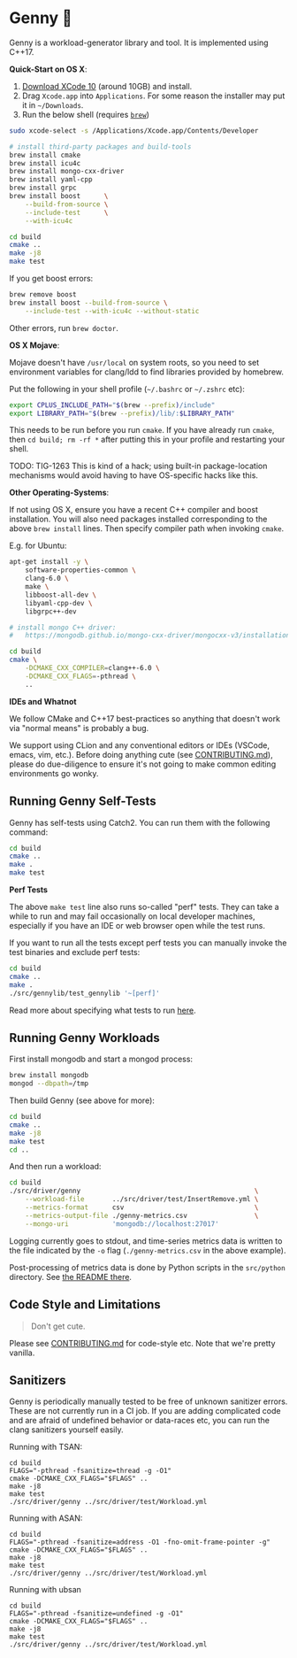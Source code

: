 Genny 🧞‍
========

Genny is a workload-generator library and tool. It is implemented using
C++17.

**Quick-Start on OS X**:

1. [Download XCode 10](https://developer.apple.com/download/) (around 10GB) and install.
2. Drag `Xcode.app` into `Applications`. For some reason the installer may put it in `~/Downloads`.
3. Run the below shell (requires [`brew`](https://brew.sh/))

```sh
sudo xcode-select -s /Applications/Xcode.app/Contents/Developer

# install third-party packages and build-tools
brew install cmake
brew install icu4c
brew install mongo-cxx-driver
brew install yaml-cpp
brew install grpc
brew install boost      \
    --build-from-source \
    --include-test      \
    --with-icu4c

cd build
cmake ..
make -j8
make test
```

If you get boost errors:

```sh
brew remove boost
brew install boost --build-from-source \
    --include-test --with-icu4c --without-static
```

Other errors, run `brew doctor`.

**OS X Mojave**:

Mojave doesn't have `/usr/local` on system roots, so you need to set
environment variables for clang/ldd to find libraries provided by
homebrew.

Put the following in your shell profile (`~/.bashrc` or `~/.zshrc` etc):

```sh
export CPLUS_INCLUDE_PATH="$(brew --prefix)/include"
export LIBRARY_PATH="$(brew --prefix)/lib/:$LIBRARY_PATH"
```

This needs to be run before you run `cmake`. If you have already run
`cmake`, then `cd build; rm -rf *` after putting this in your profile
and restarting your shell.

TODO: TIG-1263 This is kind of a hack; using built-in package-location
mechanisms would avoid having to have OS-specific hacks like this.

**Other Operating-Systems**:

If not using OS X, ensure you have a recent C++ compiler and boost
installation. You will also need packages installed corresponding to the
above `brew install` lines. Then specify compiler path when invoking
`cmake`.

E.g. for Ubuntu:

```sh
apt-get install -y \
    software-properties-common \
    clang-6.0 \
    make \
    libboost-all-dev \
    libyaml-cpp-dev \
    libgrpc++-dev

# install mongo C++ driver:
#   https://mongodb.github.io/mongo-cxx-driver/mongocxx-v3/installation/

cd build
cmake \
    -DCMAKE_CXX_COMPILER=clang++-6.0 \
    -DCMAKE_CXX_FLAGS=-pthread \
    ..
```

**IDEs and Whatnot**

We follow CMake and C++17 best-practices so anything that doesn't work
via "normal means" is probably a bug.

We support using CLion and any conventional editors or IDEs (VSCode,
emacs, vim, etc.). Before doing anything cute (see
[CONTRIBUTING.md](./CONTRIBUTING.md)), please do due-diligence to ensure
it's not going to make common editing environments go wonky.

Running Genny Self-Tests
------------------------

Genny has self-tests using Catch2. You can run them with the following command:

```sh
cd build
cmake ..
make .
make test
```

**Perf Tests**

The above `make test` line also runs so-called "perf" tests. They can
take a while to run and may fail occasionally on local developer
machines, especially if you have an IDE or web browser open while the
test runs.

If you want to run all the tests except perf tests you can manually
invoke the test binaries and exclude perf tests:

```sh
cd build
cmake ..
make .
./src/gennylib/test_gennylib '~[perf]'
```

Read more about specifying what tests to run [here][s].

[s]: https://github.com/catchorg/Catch2/blob/master/docs/command-line.md#specifying-which-tests-to-run

Running Genny Workloads
-----------------------

First install mongodb and start a mongod process:

```sh
brew install mongodb
mongod --dbpath=/tmp
```

Then build Genny (see above for more):

```sh
cd build
cmake ..
make -j8
make test
cd ..
```

And then run a workload:

```sh
cd build
./src/driver/genny                                            \
    --workload-file       ../src/driver/test/InsertRemove.yml \
    --metrics-format      csv                                 \
    --metrics-output-file ./genny-metrics.csv                 \
    --mongo-uri           'mongodb://localhost:27017'
```

Logging currently goes to stdout, and time-series metrics data is
written to the file indicated by the `-o` flag (`./genny-metrics.csv`
in the above example).

Post-processing of metrics data is done by Python scripts in the
`src/python` directory. See [the README there](./src/python/README.md).

Code Style and Limitations
---------------------------

> Don't get cute.

Please see [CONTRIBUTING.md](./CONTRIBUTING.md) for code-style etc.
Note that we're pretty vanilla.

Sanitizers
----------

Genny is periodically manually tested to be free of unknown sanitizer
errors. These are not currently run in a CI job. If you are adding
complicated code and are afraid of undefined behavior or data-races
etc, you can run the clang sanitizers yourself easily.

Running with TSAN:

    cd build
    FLAGS="-pthread -fsanitize=thread -g -O1"
    cmake -DCMAKE_CXX_FLAGS="$FLAGS" ..
    make -j8
    make test
    ./src/driver/genny ../src/driver/test/Workload.yml

Running with ASAN:

    cd build
    FLAGS="-pthread -fsanitize=address -O1 -fno-omit-frame-pointer -g"
    cmake -DCMAKE_CXX_FLAGS="$FLAGS" ..
    make -j8
    make test
    ./src/driver/genny ../src/driver/test/Workload.yml

Running with ubsan

    cd build
    FLAGS="-pthread -fsanitize=undefined -g -O1"
    cmake -DCMAKE_CXX_FLAGS="$FLAGS" ..
    make -j8
    make test
    ./src/driver/genny ../src/driver/test/Workload.yml
